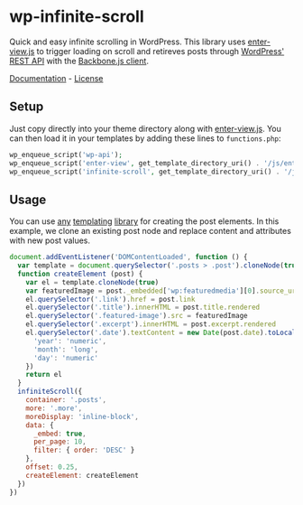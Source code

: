 # wp-infinite-scroll

Quick and easy infinite scrolling in WordPress. This library uses [enter-view.js](https://github.com/russellgoldenberg/enter-view/) to trigger loading on scroll and retireves posts through [WordPress' REST API](https://developer.wordpress.org/rest-api/) with the [Backbone.js client](https://developer.wordpress.org/rest-api/using-the-rest-api/backbone-javascript-client/).

[Documentation](https://marksteve.com/wp-infinite-scroll) -
[License](LICENSE)

## Setup

Just copy directly into your theme directory along with
[enter-view.js](https://github.com/russellgoldenberg/enter-view/blob/master/enter-view.min.js).  You can then load it in your templates by adding these lines to `functions.php`:

```php
wp_enqueue_script('wp-api');
wp_enqueue_script('enter-view', get_template_directory_uri() . '/js/enter-view.min.js', array(), '2.0.0', true);
wp_enqueue_script('infinite-scroll', get_template_directory_uri() . '/js/infinite-scroll.js', array('wp-api', 'enter-view'), '0.0.1', true);
```

## Usage

You can use [any](https://github.com/wycats/handlebars.js) [templating](https://github.com/janl/mustache.js) [library](https://github.com/mde/ejs) for creating the post elements. In this example, we clone an existing post node and replace content and attributes with new post values.

```js
document.addEventListener('DOMContentLoaded', function () {
  var template = document.querySelector('.posts > .post').cloneNode(true)
  function createElement (post) {
    var el = template.cloneNode(true)
    var featuredImage = post._embedded['wp:featuredmedia'][0].source_url
    el.querySelector('.link').href = post.link
    el.querySelector('.title').innerHTML = post.title.rendered
    el.querySelector('.featured-image').src = featuredImage
    el.querySelector('.excerpt').innerHTML = post.excerpt.rendered
    el.querySelector('.date').textContent = new Date(post.date).toLocaleString(undefined, {
      'year': 'numeric',
      'month': 'long',
      'day': 'numeric'
    })
    return el
  }
  infiniteScroll({
    container: '.posts',
    more: '.more',
    moreDisplay: 'inline-block',
    data: {
      _embed: true,
      per_page: 10,
      filter: { order: 'DESC' }
    },
    offset: 0.25,
    createElement: createElement
  })
})
```
